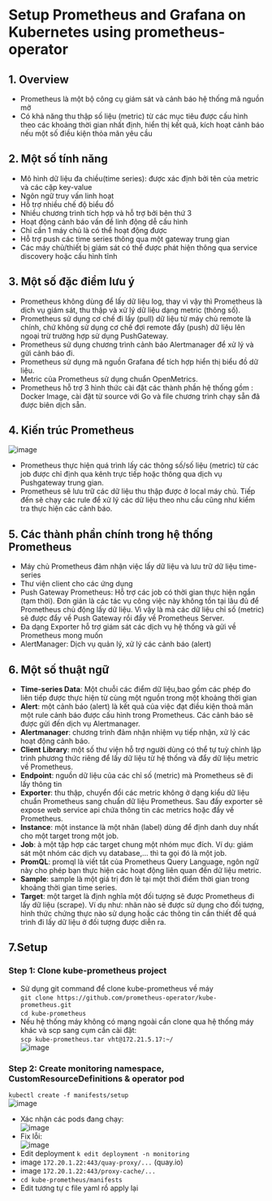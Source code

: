 # Setup Prometheus and Grafana on Kubernetes using prometheus-operator
## 1. Overview
- Prometheus là một bộ công cụ giám sát và cảnh báo hệ thống mã nguồn mở
- Có khả năng thu thập số liệu (metric) từ các mục tiêu được cấu hình theo các khoảng thời gian nhất định, hiển thị kết quả, kích hoạt cảnh báo nếu một số điều kiện thỏa mãn yêu cầu
## 2. Một số tính năng
- Mô hình dữ liệu đa chiều(time series): được xác định bởi tên của metric và các cặp key-value
- Ngôn ngữ truy vấn linh hoạt
- Hỗ trợ nhiều chế độ biểu đồ
- Nhiều chương trình tích hợp và hỗ trợ bởi bên thứ 3
- Hoạt động cảnh báo vấn đề linh động dễ cấu hình
- Chỉ cần 1 máy chủ là có thể hoạt động được
- Hỗ trợ push các time series thông qua một gateway trung gian
- Các máy chủ/thiết bị giám sát có thể được phát hiện thông qua service discovery hoặc cấu hình tĩnh
## 3. Một số đặc điểm lưu ý
- Prometheus không dùng để lấy dữ liệu log, thay vì vậy thì Prometheus là dịch vụ giám sát, thu thập và xử lý dữ liệu dạng metric (thông số).
- Prometheus sử dụng cơ chế đi lấy (pull) dữ liệu từ máy chủ remote là chính, chứ không sử dụng cơ chế đợi remote đẩy (push) dữ liệu lên ngoại trừ trường hợp sử dụng PushGateway.
- Prometheus sử dụng chương trình cảnh báo Alertmanager để xử lý và gửi cảnh báo đi.
- Prometheus sử dụng mã nguồn Grafana để tích hợp hiển thị biểu đồ dữ liệu.
- Metric của Prometheus sử dụng chuẩn OpenMetrics.
- Prometheus hỗ trợ 3 hình thức cài đặt các thành phần hệ thống gồm : Docker Image, cài đặt từ source với Go và file chương trình chạy sẵn đã được biên dịch sẵn.
## 4. Kiến trúc Prometheus
![image](https://user-images.githubusercontent.com/92737759/176344093-a047f96b-d621-4640-9b8b-a7857a1ca2a7.png)  
- Prometheus thực hiện quá trình lấy các thông số/số liệu (metric) từ các job được chỉ định qua kênh trực tiếp hoặc thông qua dịch vụ Pushgateway trung gian. 
- Prometheus sẽ lưu trữ các dữ liệu thu thập được ở local máy chủ. Tiếp đến sẽ chạy các rule để xử lý các dữ liệu theo nhu cầu cũng như kiểm tra thực hiện các cảnh báo.
## 5. Các thành phần chính trong hệ thống Prometheus
- Máy chủ Prometheus đảm nhận việc lấy dữ liệu và lưu trữ dữ liệu time-series
- Thư viện client cho các ứng dụng
- Push Gateway Prometheus: Hỗ trợ các job có thời gian thực hiện ngắn (tạm thời).  Đơn giản là các tác vụ công việc này không tồn tại lâu đủ để Prometheus chủ động lấy dữ liệu. Vì vậy là mà các dữ liệu chỉ số (metric) sẽ được đẩy về Push Gateway rồi đẩy về Prometheus Server.
- Đa dạng Exporter hỗ trợ giám sát các dịch vụ hệ thống và gửi về Prometheus mong muốn
- AlertManager: Dịch vụ quản lý, xử lý các cảnh báo (alert)
## 6. Một số thuật ngữ 
- **Time-series Data**: Một chuỗi các điểm dữ liệu,bao gồm các phép đo liên tiếp được thực hiện từ cùng một nguồn trong một khoảng thời gian
- **Alert**: một cảnh báo (alert) là kết quả của việc đạt điều kiện thoả mãn một rule cảnh báo được cấu hình trong Prometheus. Các cảnh báo sẽ được gửi đến dịch vụ Alertmanager.
- **Alertmanager**: chương trình đảm nhận nhiệm vụ tiếp nhận, xử lý các hoạt động cảnh báo.
- **Client Library**: một số thư viện hỗ trợ người dùng có thể tự tuỳ chỉnh lập trình phương thức riêng để lấy dữ liệu từ hệ thống và đẩy dữ liệu metric về Prometheus.
- **Endpoint**: nguồn dữ liệu của các chỉ số (metric) mà Prometheus sẽ đi lấy thông tin
- **Exporter**: thu thập, chuyển đổi các metric không ở dạng kiểu dữ liệu chuẩn Prometheus sang chuẩn dữ liệu Prometheus. Sau đấy exporter sẽ expose web service api chứa thông tin các metrics hoặc đẩy về Prometheus.
- **Instance**: một instance là một nhãn (label) dùng để định danh duy nhất cho một target trong một job.
- **Job**: à một tập hợp các target chung một nhóm mục đích. Ví dụ: giám sát một nhóm các dịch vụ database,… thì ta gọi đó là một job.
- **PromQL**: promql là viết tắt của Prometheus Query Language, ngôn ngữ này cho phép bạn thực hiện các hoạt động liên quan đến dữ liệu metric.
- **Sample**: sample là một giá trị đơn lẻ tại một thời điểm thời gian trong khoảng thời gian time series.
- **Target**: một target là định nghĩa một đối tượng sẽ được Prometheus đi lấy dữ liệu (scrape). Ví dụ như: nhãn nào sẽ được sử dụng cho đối tượng, hình thức chứng thực nào sử dụng hoặc các thông tin cần thiết để quá trình đi lấy dữ liệu ở đối tượng được diễn ra.
## 7.Setup
### Step 1: Clone kube-prometheus project
- Sử dụng git command để clone kube-prometheus về máy  
`git clone https://github.com/prometheus-operator/kube-prometheus.git`  
`cd kube-prometheus`  
- Nếu hệ thống máy không có mạng ngoài cần clone qua hệ thống máy khác và scp sang cụm cần cài đặt:  
`scp kube-prometheus.tar vht@172.21.5.17:~/`  
![image](https://user-images.githubusercontent.com/92737759/176376395-d25cbe65-528b-43af-9abb-4e35dce46df5.png)
### Step 2: Create monitoring namespace, CustomResourceDefinitions & operator pod
`kubectl create -f manifests/setup`  
![image](https://user-images.githubusercontent.com/92737759/176378572-e51284ab-29fa-4d38-b660-2c58c7057c2d.png)
- Xác nhận các pods đang chạy:  
![image](https://user-images.githubusercontent.com/92737759/176382832-006eb7d4-8663-486b-abfd-d941ea835302.png)
- Fix lỗi:  
![image](https://user-images.githubusercontent.com/92737759/176384588-fafa5d50-398c-4cdb-bfd3-67205e330e05.png)  
- Edit deployment `k edit deployment -n monitoring`  
- image `172.20.1.22:443/quay-proxy/...` (quay.io)  
- image `172.20.1.22:443/proxy-cache/...`  
- `cd kube-prometheus/manifests`  
- Edit tương tự c file yaml rồ apply lại







